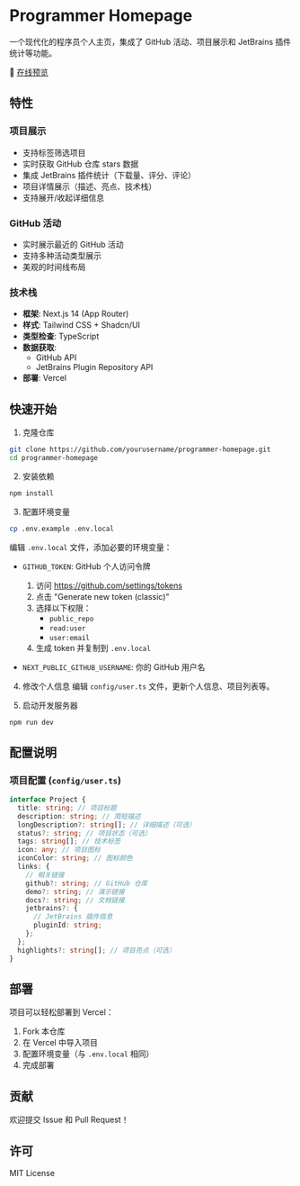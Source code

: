 # Programmer Homepage

一个现代化的程序员个人主页，集成了 GitHub 活动、项目展示和 JetBrains 插件统计等功能。

🔗 [在线预览](https://home-page-six-rho.vercel.app/)

## 特性

### 项目展示

- 支持标签筛选项目
- 实时获取 GitHub 仓库 stars 数据
- 集成 JetBrains 插件统计（下载量、评分、评论）
- 项目详情展示（描述、亮点、技术栈）
- 支持展开/收起详细信息

### GitHub 活动

- 实时展示最近的 GitHub 活动
- 支持多种活动类型展示
- 美观的时间线布局

### 技术栈

- **框架**: Next.js 14 (App Router)
- **样式**: Tailwind CSS + Shadcn/UI
- **类型检查**: TypeScript
- **数据获取**:
  - GitHub API
  - JetBrains Plugin Repository API
- **部署**: Vercel

## 快速开始

1. 克隆仓库

```bash
git clone https://github.com/yourusername/programmer-homepage.git
cd programmer-homepage
```

2. 安装依赖

```bash
npm install
```

3. 配置环境变量

```bash
cp .env.example .env.local
```

编辑 `.env.local` 文件，添加必要的环境变量：

- `GITHUB_TOKEN`: GitHub 个人访问令牌

  1. 访问 https://github.com/settings/tokens
  2. 点击 "Generate new token (classic)"
  3. 选择以下权限：
     - `public_repo`
     - `read:user`
     - `user:email`
  4. 生成 token 并复制到 `.env.local`

- `NEXT_PUBLIC_GITHUB_USERNAME`: 你的 GitHub 用户名

4. 修改个人信息
   编辑 `config/user.ts` 文件，更新个人信息、项目列表等。

5. 启动开发服务器

```bash
npm run dev
```

## 配置说明

### 项目配置 (`config/user.ts`)

```typescript
interface Project {
  title: string; // 项目标题
  description: string; // 简短描述
  longDescription?: string[]; // 详细描述（可选）
  status?: string; // 项目状态（可选）
  tags: string[]; // 技术标签
  icon: any; // 项目图标
  iconColor: string; // 图标颜色
  links: {
    // 相关链接
    github?: string; // GitHub 仓库
    demo?: string; // 演示链接
    docs?: string; // 文档链接
    jetbrains?: {
      // JetBrains 插件信息
      pluginId: string;
    };
  };
  highlights?: string[]; // 项目亮点（可选）
}
```

## 部署

项目可以轻松部署到 Vercel：

1. Fork 本仓库
2. 在 Vercel 中导入项目
3. 配置环境变量（与 `.env.local` 相同）
4. 完成部署

## 贡献

欢迎提交 Issue 和 Pull Request！

## 许可

MIT License
